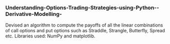 ### Understanding-Options-Trading-Strategies-using-Python--Derivative-Modelling-
Devised an algorithm to compute the payoffs of all the linear combinations of call options and put options such as Straddle, Strangle, Butterfly, Spread etc.
 Libraries used: NumPy and matplotlib.
